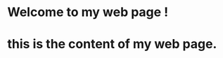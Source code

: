 <!DOCTYPE html>
<html>
<head>
<title> MY WEB PAGE</title>
<meta charset="UTF-8">
<link rel="stylesheet"href="style.css:>
<script src="script.js"></script>
</head>
<body>
<h1>Welcome to my web page !<h1>
<p>this is the content of my web page.</p>
</body>
</html>
